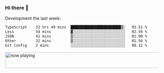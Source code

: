 ### Hi there 👋

Development the last week:
<!--START_SECTION:waka-->

```txt
TypeScript    32 hrs 49 mins  ███████████████████████▒░   93.51 %
Less          54 mins         ▓░░░░░░░░░░░░░░░░░░░░░░░░   02.59 %
JSON          41 mins         ▒░░░░░░░░░░░░░░░░░░░░░░░░   01.98 %
Other         32 mins         ▒░░░░░░░░░░░░░░░░░░░░░░░░   01.56 %
Git Config    2 mins          ░░░░░░░░░░░░░░░░░░░░░░░░░   00.12 %
```

<!--END_SECTION:waka-->

<!--
**JASONPANGGO/jasonpanggo** is a ✨ _special_ ✨ repository because its `README.md` (this file) appears on your GitHub profile.

Here are some ideas to get you started:

- 🔭 I’m currently working on ...
- 🌱 I’m currently learning ...
- 👯 I’m looking to collaborate on ...
- 🤔 I’m looking for help with ...
- 💬 Ask me about ...
- 📫 How to reach me: ...
- 😄 Pronouns: ...
- ⚡ Fun fact: ...
-->

<a href="https://volt.fm/user/q8yd9e79csfr57rt" target="_blank"><img src="https://spotify-badge-egoist.vercel.app/api/now-playing" width="540" height="52" alt="now playing"></a>
